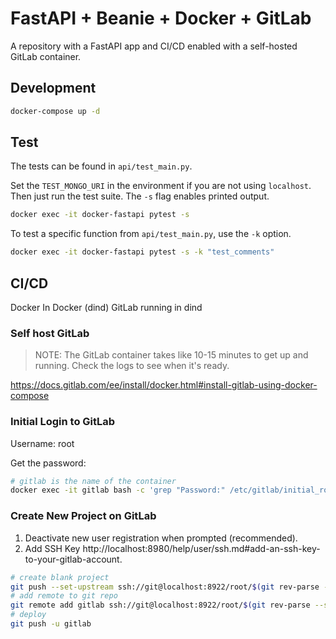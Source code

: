 # FastAPI + Beanie + Docker + GitLab

A repository with a FastAPI app and CI/CD enabled with a self-hosted GitLab container.

## Development

```bash
docker-compose up -d
```

## Test

The tests can be found in `api/test_main.py`.

Set the `TEST_MONGO_URI` in the environment if you are not using `localhost`. Then just run the test suite. The `-s` flag enables printed output.

```bash
docker exec -it docker-fastapi pytest -s
```

To test a specific function from `api/test_main.py`, use the `-k` option.

```bash
docker exec -it docker-fastapi pytest -s -k "test_comments"
```

## CI/CD

Docker In Docker (dind)
GitLab running in dind

### Self host GitLab

> NOTE: The GitLab container takes like 10-15 minutes to get up and running. Check the logs to see when it's ready.

https://docs.gitlab.com/ee/install/docker.html#install-gitlab-using-docker-compose

### Initial Login to GitLab

Username: root

Get the password:

```bash
# gitlab is the name of the container
docker exec -it gitlab bash -c 'grep "Password:" /etc/gitlab/initial_root_password'
```

### Create New Project on GitLab

1. Deactivate new user registration when prompted (recommended).
2. Add SSH Key http://localhost:8980/help/user/ssh.md#add-an-ssh-key-to-your-gitlab-account.

```bash
# create blank project
git push --set-upstream ssh://git@localhost:8922/root/$(git rev-parse --show-toplevel | xargs basename).git $(git rev-parse --abbrev-ref HEAD)
# add remote to git repo
git remote add gitlab ssh://git@localhost:8922/root/$(git rev-parse --show-toplevel | xargs basename).git
# deploy
git push -u gitlab
```
